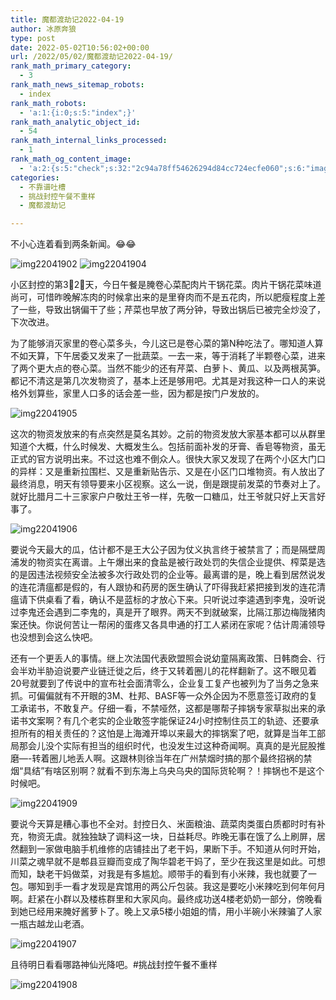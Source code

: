 ```yaml
---
title: 魔都渡劫记2022-04-19
author: 冰原奔狼
type: post
date: 2022-05-02T10:56:02+00:00
url: /2022/05/02/魔都渡劫记2022-04-19/
rank_math_primary_category:
  - 3
rank_math_news_sitemap_robots:
  - index
rank_math_robots:
  - 'a:1:{i:0;s:5:"index";}'
rank_math_analytic_object_id:
  - 54
rank_math_internal_links_processed:
  - 1
rank_math_og_content_image:
  - 'a:2:{s:5:"check";s:32:"2c94a78ff54626294d84cc724ecfe060";s:6:"images";a:0:{}}'
categories:
  - 不靠谱吐槽
  - 挑战封控午餐不重样
  - 魔都渡劫记

---
```

不小心连着看到两条新闻。😂😂

<img decoding="async" src="https://i0.wp.com/s2.loli.net/2022/05/02/JkY4wXzM73STCR1.jpg?w=640&#038;ssl=1" alt="img22041902" data-recalc-dims="1" />
<img decoding="async" src="https://i0.wp.com/s2.loli.net/2022/05/02/MrF97vZeAVbmIuc.jpg?w=640&#038;ssl=1" alt="img22041904" data-recalc-dims="1" />

小区封控的第3⃣️2⃣️天，今日午餐是腌卷心菜配肉片干锅花菜。肉片干锅花菜味道尚可，可惜昨晚解冻肉的时候拿出来的是里脊肉而不是五花肉，所以肥瘦程度上差了一些，导致出锅偏干了些；芹菜也早放了两分钟，导致出锅后已被完全炒没了，下次改进。

为了能够消灭家里的卷心菜多头，今儿这已是卷心菜的第N种吃法了。哪知道人算不如天算，下午居委又发来了一批蔬菜。一去一来，等于消耗了半颗卷心菜，进来了两个更大点的卷心菜。当然不能少的还有芹菜、白萝卜、黄瓜、以及两根莴笋。都记不清这是第几次发物资了，基本上还是够用吧。尤其是对我这种一口人的来说格外划算些，家里人口多的话会差一些，因为都是按门户发放的。

<img decoding="async" src="https://i0.wp.com/s2.loli.net/2022/05/02/pOJE2q3btdjwiYQ.jpg?w=640&#038;ssl=1" alt="img22041905" data-recalc-dims="1" />

这次的物资发放来的有点突然是莫名其妙。之前的物资发放大家基本都可以从群里知道个大概，什么时候发、大概发生么。包括前面补发的牙膏、香皂等物资，虽无正式的官方说明出来。不过这也难不倒众人。很快大家又发现了在两个小区大门口的异样：又是重新拉围栏、又是重新贴告示、又是在小区门口堆物资。有人放出了最终消息，明天有领导要来小区视察。这么一说，倒是跟提前发菜的节奏对上了。就好比腊月二十三家家户户敬灶王爷一样，先敬一口糖瓜，灶王爷就只好上天言好事了。

<img decoding="async" src="https://i0.wp.com/s2.loli.net/2022/05/02/iZMsy7RGDUExqBl.jpg?w=640&#038;ssl=1" alt="img22041906" data-recalc-dims="1" />

要说今天最大的瓜，估计都不是王大公子因为仗义执言终于被禁言了；而是隔壁周浦发的物资实在离谱。上午爆出来的食盐是被行政处罚的失信企业提供、榨菜是选的是因违法视频安全法被多次行政处罚的企业等。最离谱的是，晚上看到居然说发的连花清瘟都是假的，有人跟协和药房的医生确认了吓得我赶紧把接到发的连花清瘟请下供桌看了看，确认不是蓝标的才放心下来。只听说过李逵遇到李鬼，没听说过李鬼还会遇到二李鬼的，真是开了眼界。两天不到就破案，比隔江那边梅陇猪肉案还快。你说何苦让一帮闲的蛋疼又各具申通的打工人紧闭在家呢？估计周浦领导也没想到会这么快吧。

还有一个更丢人的事情。继上次法国代表欧盟照会说幼童隔离政策、日韩商会、行会半劝半胁迫说要产业链迁徙之后，终于又转着圈儿的花样翻新了。这不眼见着20号就要到了传说中的宣布社会面清零么，企业复工复产也被列为了当务之急来抓。可偏偏就有不开眼的3M、杜邦、BASF等一众外企因为不愿意签订政府的复工承诺书，不敢复产。仔细一看，不禁哑然，这都是哪帮子摔锅专家草拟出来的承诺书文案啊？有几个老实的企业敢签字能保证24小时控制住员工的轨迹、还要承担所有的相关责任的？这怕是上海滩开埠以来最大的摔锅案了吧，就算是当年工部局那会儿没个实际有担当的组织时代，也没发生过这种奇闻啊。真真的是光屁股推磨—-转着圈儿地丢人啊。这跟林则徐当年在广州禁烟时搞的那个最终招祸的禁烟“具结”有啥区别啊？就看不到东海上乌央乌央的国际货轮啊？！摔锅也不是这个时候吧。

<img decoding="async" src="https://i0.wp.com/s2.loli.net/2022/05/02/a3Si5gzNoPc1xbM.jpg?w=640&#038;ssl=1" alt="img22041909" data-recalc-dims="1" />

要说今天算是糟心事也不全对。封控日久、米面粮油、蔬菜肉类蛋白质都时时有补充，物资无虞。就独独缺了调料这一块，日益耗尽。昨晚无事在饿了么上刷屏，居然翻到一家做电脑手机维修的店铺挂出了老干妈，果断下手。不知道从何时开始，川菜之魂早就不是郫县豆瓣而变成了陶华碧老干妈了，至少在我这里是如此。可想而知，缺老干妈做菜，对我是有多尴尬。顺带手的看到有小米辣，我也就要了一包。哪知到手一看才发现是宾馆用的两公斤包装。我这是要吃小米辣吃到何年何月啊。赶紧在小群以及楼栋群里和大家风向。最终成功送4楼老奶奶一部分，傍晚看到她已经用来腌好酱萝卜了。晚上又承5楼小姐姐的情，用小半碗小米辣骗了人家一瓶古越龙山老酒。

<img decoding="async" src="https://i0.wp.com/s2.loli.net/2022/05/02/8HpqWeL4bKXtrQZ.jpg?w=640&#038;ssl=1" alt="img22041907" data-recalc-dims="1" />

且待明日看看哪路神仙光降吧。#挑战封控午餐不重样

<img decoding="async" src="https://i0.wp.com/s2.loli.net/2022/05/02/ytLE3fj4wPXCr6p.jpg?w=640&#038;ssl=1" alt="img22041908" data-recalc-dims="1" />
